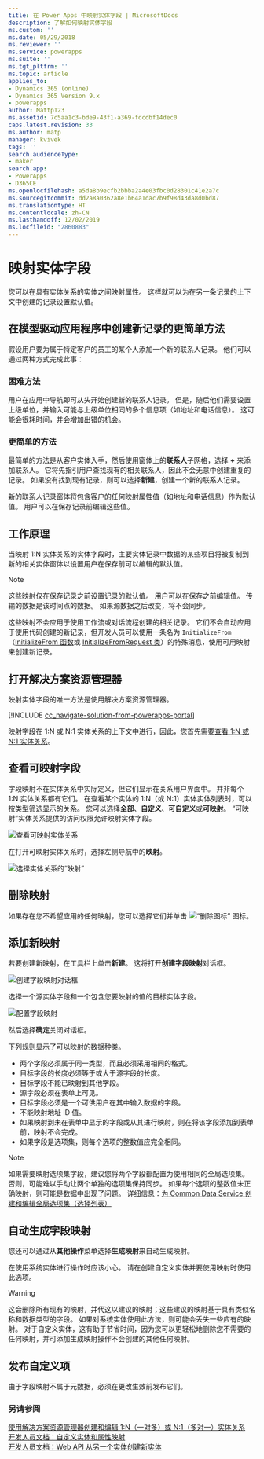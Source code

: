 ```yaml
---
title: 在 Power Apps 中映射实体字段 | MicrosoftDocs
description: 了解如何映射实体字段
ms.custom: ''
ms.date: 05/29/2018
ms.reviewer: ''
ms.service: powerapps
ms.suite: ''
ms.tgt_pltfrm: ''
ms.topic: article
applies_to:
- Dynamics 365 (online)
- Dynamics 365 Version 9.x
- powerapps
author: Mattp123
ms.assetid: 7c5aa1c3-bde9-43f1-a369-fdcdbf14dec0
caps.latest.revision: 33
ms.author: matp
manager: kvivek
tags: ''
search.audienceType:
- maker
search.app:
- PowerApps
- D365CE
ms.openlocfilehash: a5da8b9ecfb2bbba2a4e03fbc0d28301c41e2a7c
ms.sourcegitcommit: dd2a8a0362a8e1b64a1dac7b9f98d43da8d0bd87
ms.translationtype: HT
ms.contentlocale: zh-CN
ms.lasthandoff: 12/02/2019
ms.locfileid: "2860883"
---
```

# <a name="map-entity-fields"></a>映射实体字段
 
您可以在具有实体关系的实体之间映射属性。 这样就可以为在另一条记录的上下文中创建的记录设置默认值。 

## <a name="easier-way-to-create-new-records-in-model-driven-apps"></a>在模型驱动应用程序中创建新记录的更简单方法

假设用户要为属于特定客户的员工的某个人添加一个新的联系人记录。 他们可以通过两种方式完成此事：  
  
### <a name="the-hard-way"></a>困难方法

用户在应用中导航即可从头开始创建新的联系人记录。 但是，随后他们需要设置上级单位，并输入可能与上级单位相同的多个信息项（如地址和电话信息）。 这可能会很耗时间，并会增加出错的机会。  
  
### <a name="the-easier-way"></a>更简单的方法

最简单的方法是从客户实体入手，然后使用窗体上的**联系人**子网格，选择 **+** 来添加联系人。 它将先指引用户查找现有的相关联系人，因此不会无意中创建重复的记录。 如果没有找到现有记录，则可以选择**新建**，创建一个新的联系人记录。 

新的联系人记录窗体将包含客户的任何映射属性值（如地址和电话信息）作为默认值。 用户可以在保存记录前编辑这些值。

## <a name="how-this-works"></a>工作原理

当映射 1:N 实体关系的实体字段时，主要实体记录中数据的某些项目将被复制到新的相关实体窗体以设置用户在保存前可以编辑的默认值。
 
  
> [!NOTE]
> 这些映射仅在保存记录之前设置记录的默认值。 用户可以在保存之前编辑值。 传输的数据是该时间点的数据。 如果源数据之后改变，将不会同步。
>   
> 这些映射不会应用于使用工作流或对话流程创建的相关记录。 它们不会自动应用于使用代码创建的新记录，但开发人员可以使用一条名为 `InitializeFrom`（[InitializeFrom 函数](/dynamics365/customer-engagement/web-api/initializefrom?view=dynamics-ce-odata-9)或 [InitializeFromRequest 类](/dotnet/api/microsoft.crm.sdk.messages.initializefromrequest?view=dynamics-general-ce-9)）的特殊消息，使用可用映射来创建新记录。  

## <a name="open-solution-explorer"></a>打开解决方案资源管理器

映射实体字段的唯一方法是使用解决方案资源管理器。

[!INCLUDE [cc_navigate-solution-from-powerapps-portal](../../includes/cc_navigate-solution-from-powerapps-portal.md)]
  
映射字段在 1:N 或 N:1 实体关系的上下文中进行，因此，您首先需要[查看 1:N 或 N:1 实体关系](create-edit-1n-relationships-solution-explorer.md#view-entity-relationships)。

## <a name="view-mappable-fields"></a>查看可映射字段

字段映射不在实体关系中实际定义，但它们显示在关系用户界面中。 并非每个 1:N 实体关系都有它们。 在查看某个实体的 1:N（或 N:1）实体实体列表时，可以按类型筛选显示的关系。 您可以选择**全部**、**自定义**、**可自定义**或**可映射**。 “可映射”实体关系提供的访问权限允许映射实体字段。 

![查看可映射实体关系](media/mappable-entity-relationships.png) 

在打开可映射实体关系时，选择左侧导航中的**映射**。

![选择实体关系的“映射”](media/map-entity-fields-ui-solution-explorer.png)

## <a name="delete-mappings"></a>删除映射

如果存在您不希望应用的任何映射，您可以选择它们并单击 ![“删除图标”](media/delete.gif) 图标。

## <a name="add-new-mappings"></a>添加新映射

若要创建新映射，在工具栏上单击**新建**。 这将打开**创建字段映射**对话框。

![创建字段映射对话框](media/create-field-mapping-dialog.png)

选择一个源实体字段和一个包含您要映射的值的目标实体字段。 

![配置字段映射](media/configure-field-mapping.png)

然后选择**确定**关闭对话框。

下列规则显示了可以映射的数据种类。  
  
- 两个字段必须属于同一类型，而且必须采用相同的格式。  
- 目标字段的长度必须等于或大于源字段的长度。  
- 目标字段不能已映射到其他字段。  
- 源字段必须在表单上可见。  
- 目标字段必须是一个可供用户在其中输入数据的字段。  
- 不能映射地址 ID 值。
- 如果映射到未在表单中显示的字段或从其进行映射，则在将该字段添加到表单前，映射不会完成。
- 如果字段是选项集，则每个选项的整数值应完全相同。  
  
> [!NOTE]
>  如果需要映射选项集字段，建议您将两个字段都配置为使用相同的全局选项集。 否则，可能难以手动让两个单独的选项集保持同步。 如果每个选项的整数值未正确映射，则可能是数据中出现了问题。 详细信息：[为 Common Data Service 创建和编辑全局选项集（选择列表）](create-edit-global-option-sets.md)  
  
## <a name="automatically-generate-field-mappings"></a>自动生成字段映射  

您还可以通过从**其他操作**菜单选择**生成映射**来自动生成映射。

在使用系统实体进行操作时应该小心。 请在创建自定义实体并要使用映射时使用此选项。 

> [!WARNING]
> 这会删除所有现有的映射，并代这以建议的映射；这些建议的映射基于具有类似名称和数据类型的字段。 如果对系统实体使用此方法，则可能会丢失一些应有的映射。 对于自定义实体，这有助于节省时间，因为您可以更轻松地删除您不需要的任何映射，并可添加生成映射操作不会创建的其他任何映射。  


## <a name="publish-customizations"></a>发布自定义项 

由于字段映射不属于元数据，必须在更改生效前发布它们。 
<!-- TODO Need a general topic about publishing to link to in situations like this -->

### <a name="see-also"></a>另请参阅
[使用解决方案资源管理器创建和编辑 1:N（一对多）或 N:1（多对一）实体关系](create-edit-1n-relationships-solution-explorer.md)<br />
[开发人员文档：自定义实体和属性映射](/dynamics365/customer-engagement/developer/customize-entity-attribute-mappings)<br />
[开发人员文档：Web API 从另一个实体创建新实体](/dynamics365/customer-engagement/developer/webapi/create-entity-web-api#create-a-new-entity-from-another-entity)
